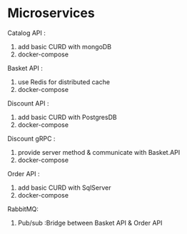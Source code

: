 # Microservices

Catalog API : 
1. add basic CURD with mongoDB
2. docker-compose

Basket API :
1. use Redis for distributed cache
2. docker-compose

Discount API :
1. add basic CURD with PostgresDB 
2. docker-compose

Discount gRPC :
1. provide server method & communicate with Basket.API
2. docker-compose

Order API :
1. add basic CURD with SqlServer 
2. docker-compose

RabbitMQ:
1. Pub/sub :Bridge between Basket API & Order API
